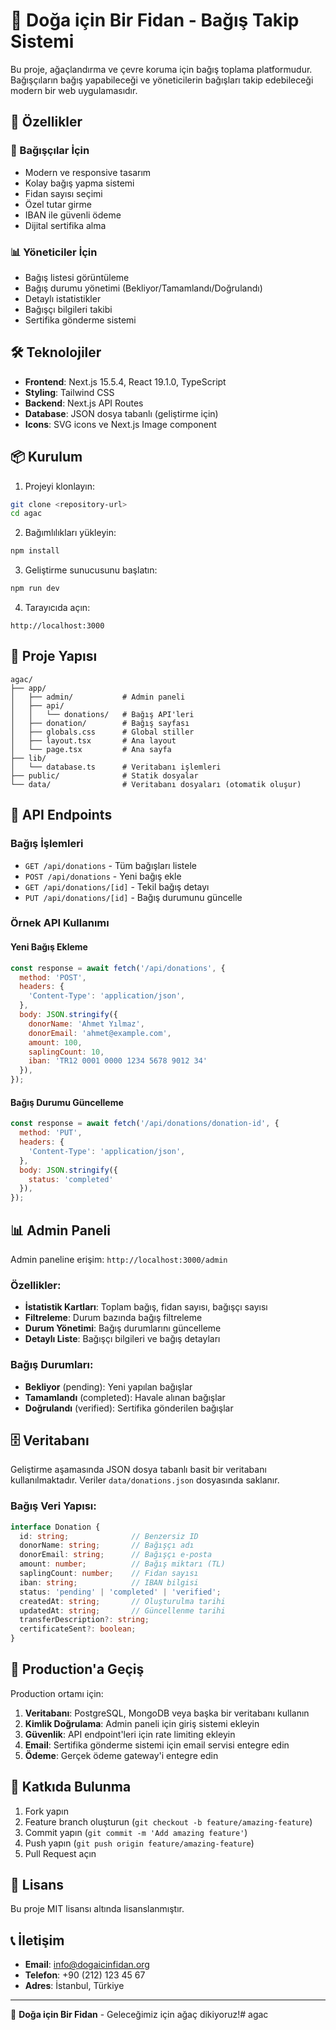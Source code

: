 # 🌱 Doğa için Bir Fidan - Bağış Takip Sistemi

Bu proje, ağaçlandırma ve çevre koruma için bağış toplama platformudur. Bağışçıların bağış yapabileceği ve yöneticilerin bağışları takip edebileceği modern bir web uygulamasıdır.

## 🚀 Özellikler

### 👥 Bağışçılar İçin
- Modern ve responsive tasarım
- Kolay bağış yapma sistemi
- Fidan sayısı seçimi
- Özel tutar girme
- IBAN ile güvenli ödeme
- Dijital sertifika alma

### 📊 Yöneticiler İçin
- Bağış listesi görüntüleme
- Bağış durumu yönetimi (Bekliyor/Tamamlandı/Doğrulandı)
- Detaylı istatistikler
- Bağışçı bilgileri takibi
- Sertifika gönderme sistemi

## 🛠️ Teknolojiler

- **Frontend**: Next.js 15.5.4, React 19.1.0, TypeScript
- **Styling**: Tailwind CSS
- **Backend**: Next.js API Routes
- **Database**: JSON dosya tabanlı (geliştirme için)
- **Icons**: SVG icons ve Next.js Image component

## 📦 Kurulum

1. Projeyi klonlayın:
```bash
git clone <repository-url>
cd agac
```

2. Bağımlılıkları yükleyin:
```bash
npm install
```

3. Geliştirme sunucusunu başlatın:
```bash
npm run dev
```

4. Tarayıcıda açın:
```
http://localhost:3000
```

## 📁 Proje Yapısı

```
agac/
├── app/
│   ├── admin/           # Admin paneli
│   ├── api/
│   │   └── donations/   # Bağış API'leri
│   ├── donation/        # Bağış sayfası
│   ├── globals.css      # Global stiller
│   ├── layout.tsx       # Ana layout
│   └── page.tsx         # Ana sayfa
├── lib/
│   └── database.ts      # Veritabanı işlemleri
├── public/              # Statik dosyalar
└── data/                # Veritabanı dosyaları (otomatik oluşur)
```

## 🔧 API Endpoints

### Bağış İşlemleri
- `GET /api/donations` - Tüm bağışları listele
- `POST /api/donations` - Yeni bağış ekle
- `GET /api/donations/[id]` - Tekil bağış detayı
- `PUT /api/donations/[id]` - Bağış durumunu güncelle

### Örnek API Kullanımı

#### Yeni Bağış Ekleme
```javascript
const response = await fetch('/api/donations', {
  method: 'POST',
  headers: {
    'Content-Type': 'application/json',
  },
  body: JSON.stringify({
    donorName: 'Ahmet Yılmaz',
    donorEmail: 'ahmet@example.com',
    amount: 100,
    saplingCount: 10,
    iban: 'TR12 0001 0000 1234 5678 9012 34'
  }),
});
```

#### Bağış Durumu Güncelleme
```javascript
const response = await fetch('/api/donations/donation-id', {
  method: 'PUT',
  headers: {
    'Content-Type': 'application/json',
  },
  body: JSON.stringify({
    status: 'completed'
  }),
});
```

## 📊 Admin Paneli

Admin paneline erişim: `http://localhost:3000/admin`

### Özellikler:
- **İstatistik Kartları**: Toplam bağış, fidan sayısı, bağışçı sayısı
- **Filtreleme**: Durum bazında bağış filtreleme
- **Durum Yönetimi**: Bağış durumlarını güncelleme
- **Detaylı Liste**: Bağışçı bilgileri ve bağış detayları

### Bağış Durumları:
- **Bekliyor** (pending): Yeni yapılan bağışlar
- **Tamamlandı** (completed): Havale alınan bağışlar
- **Doğrulandı** (verified): Sertifika gönderilen bağışlar

## 🗄️ Veritabanı

Geliştirme aşamasında JSON dosya tabanlı basit bir veritabanı kullanılmaktadır. Veriler `data/donations.json` dosyasında saklanır.

### Bağış Veri Yapısı:
```typescript
interface Donation {
  id: string;              // Benzersiz ID
  donorName: string;       // Bağışçı adı
  donorEmail: string;      // Bağışçı e-posta
  amount: number;          // Bağış miktarı (TL)
  saplingCount: number;    // Fidan sayısı
  iban: string;            // IBAN bilgisi
  status: 'pending' | 'completed' | 'verified';
  createdAt: string;       // Oluşturulma tarihi
  updatedAt: string;       // Güncellenme tarihi
  transferDescription?: string;
  certificateSent?: boolean;
}
```

## 🚀 Production'a Geçiş

Production ortamı için:

1. **Veritabanı**: PostgreSQL, MongoDB veya başka bir veritabanı kullanın
2. **Kimlik Doğrulama**: Admin paneli için giriş sistemi ekleyin
3. **Güvenlik**: API endpoint'leri için rate limiting ekleyin
4. **Email**: Sertifika gönderme sistemi için email servisi entegre edin
5. **Ödeme**: Gerçek ödeme gateway'i entegre edin

## 🤝 Katkıda Bulunma

1. Fork yapın
2. Feature branch oluşturun (`git checkout -b feature/amazing-feature`)
3. Commit yapın (`git commit -m 'Add amazing feature'`)
4. Push yapın (`git push origin feature/amazing-feature`)
5. Pull Request açın

## 📄 Lisans

Bu proje MIT lisansı altında lisanslanmıştır.

## 📞 İletişim

- **Email**: info@dogaicinfidan.org
- **Telefon**: +90 (212) 123 45 67
- **Adres**: İstanbul, Türkiye

---

🌱 **Doğa için Bir Fidan** - Geleceğimiz için ağaç dikiyoruz!#   a g a c  
 